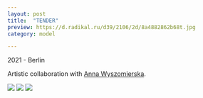 ```yaml
---
layout: post
title:  "TENDER"
preview: https://d.radikal.ru/d39/2106/2d/8a4882862b68t.jpg
category: model

---
```

2021 - Berlin

Artistic collaboration with [Anna Wyszomierska](https://annawyszomierska.eu/).

<img src="https://c.radikal.ru/c35/2104/61/632e71e58a1at.jpg">
<img src="https://b.radikal.ru/b30/2106/e5/8c1f97bc5bdbt.jpg">
<img src="https://a.radikal.ru/a16/2104/97/f7beeddaad26t.jpg">
